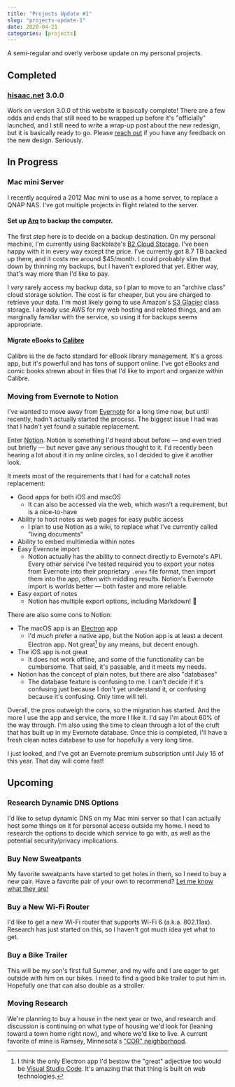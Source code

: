 ```yaml
---
title: "Projects Update #1"
slug: "projects-update-1"
date: 2020-04-21
categories: [projects]
---
```


A semi-regular and overly verbose update on my personal projects.

## Completed

### [hisaac.net](https://hisaac.net) 3.0.0

Work on version 3.0.0 of this website is basically complete! There are a few odds and ends that still need to be wrapped up before it's "officially" launched, and I still need to write a wrap-up post about the new redesign, but it is basically ready to go. Please [reach out](mailto:new-site-feedback@hisaac.net) if you have any feedback on the new design. Seriously.

## In Progress

### Mac mini Server

I recently acquired a 2012 Mac mini to use as a home server, to replace a QNAP NAS. I've got multiple projects in flight related to the server.

#### Set up [Arq](https://www.arqbackup.com) to backup the computer.

The first step here is to decide on a backup destination. On my personal machine, I'm currently using Backblaze's [B2 Cloud Storage](https://www.backblaze.com/b2/cloud-storage.html). I've been happy with it in every way except the price. I've currently got 8.7 TB backed up there, and it costs me around $45/month. I could probably slim that down by thinning my backups, but I haven't explored that yet. Either way, that's way more than I'd like to pay.

I _very_ rarely access my backup data, so I plan to move to an "archive class" cloud storage solution. The cost is far cheaper, but you are charged to retrieve your data. I'm most likely going to use Amazon's [S3 Glacier](https://aws.amazon.com/glacier/) class storage. I already use AWS for my web hosting and related things, and am marginally familiar with the service, so using it for backups seems appropriate.

#### Migrate eBooks to [Calibre](https://calibre-ebook.com)

Calibre is the de facto standard for eBook library management. It's a gross app, but it's powerful and has tons of support online. I've got eBooks and comic books strewn about in files that I'd like to import and organize within Calibre.

### Moving from Evernote to Notion

I've wanted to move away from [Evernote](https://evernote.com) for a long time now, but until recently, hadn't actually started the process. The biggest issue I had was that I hadn't yet found a suitable replacement.

Enter [Notion](https://notion.so). Notion is something I'd heard about before — and even tried out briefly — but never gave any serious thought to it. I'd recently been hearing a lot about it in my online circles, so I decided to give it another look.

It meets most of the requirements that I had for a catchall notes replacement:

- Good apps for both iOS and macOS
	- It can also be accessed via the web, which wasn't a requirement, but is a nice-to-have
- Ability to host notes as web pages for easy public access
	- I plan to use Notion as a wiki, to replace what I've currently called "living documents"
- Ability to embed multimedia within notes
- Easy Evernote import
	- Notion actually has the ability to connect directly to Evernote's API. Every other service I've tested required you to export your notes from Evernote into their proprietary `.enex` file format, then import them into the app, often with middling results. Notion's Evernote import is _worlds_ better — both faster and more reliable.
- Easy export of notes
	- Notion has multiple export options, including Markdown! 🎉

There are also some cons to Notion:

- The macOS app is an [Electron](https://www.electronjs.org) app
	- I'd _much_ prefer a native app, but the Notion app is at least a decent Electron app. Not great[^1] by any means, but decent enough.
- The iOS app is not great
	- It does not work offline, and some of the functionality can be cumbersome. That said, it's passable, and it meets my needs.
- Notion has the concept of plain notes, but there are also "databases"
	- The database feature is confusing to me. I can't decide if it's confusing just because I don't yet understand it, or confusing because it's confusing. Only time will tell.

Overall, the pros outweigh the cons, so the migration has started. And the more I use the app and service, the more I like it. I'd say I'm about 60% of the way through. I'm also using the time to clean through a lot of the cruft that has built up in my Evernote database. Once this is completed, I'll have a fresh clean notes database to use for hopefully a very long time.

I just looked, and I've got an Evernote premium subscription until July 16 of this year. That day will come fast!

## Upcoming

### Research Dynamic DNS Options

I'd like to setup dynamic DNS on my Mac mini server so that I can actually host some things on it for personal access outside my home. I need to research the options to decide which service to go with, as well as the potential security/privacy implications.

### Buy New Sweatpants

My favorite sweatpants have started to get holes in them, so I need to buy a new pair. Have a favorite pair of your own to recommend? [Let me know what they are!](mailto:sweatpants@hisaac.net)

### Buy a New Wi-Fi Router

I'd like to get a new Wi-Fi router that supports Wi-Fi 6 (a.k.a. 802.11ax). Research has just started on this, so I haven't got much idea yet what to get.

### Buy a Bike Trailer

This will be my son's first full Summer, and my wife and I are eager to get outside with him on our bikes. I need to find a good bike trailer to put him in. Hopefully one that can also double as a stroller.

### Moving Research

We're planning to buy a house in the next year or two, and research and discussion is continuing on what type of housing we'd look for (leaning toward a town home right now), and where we'd like to live. A current favorite of mine is Ramsey, Minnesota's ["COR" neighborhood](https://www.ci.ramsey.mn.us/531/The-COR).

[^1]: I think the only Electron app I'd bestow the "great" adjective too would be [Visual Studio Code](https://code.visualstudio.com). It's amazing that that thing is built on web technologies.
